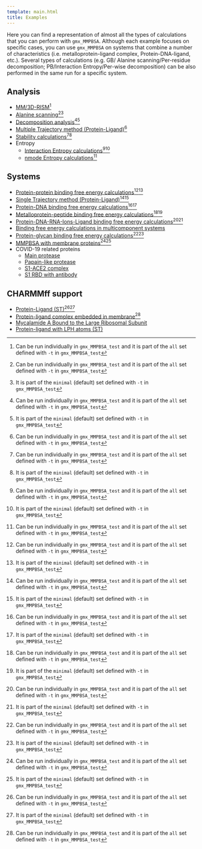 ```yaml
---
template: main.html
title: Examples
---
```




Here you can find a representation of almost all the types of calculations that you can perform with `gmx_MMPBSA`. 
Although each example focuses on specific cases, you can use `gmx_MMPBSA` on systems that combine a number of 
characteristics (i.e. metalloprotein-ligand complex, Protein-DNA-ligand, etc.). Several types of calculations (e.g. GB/
Alanine scanning/Per-residue decomposition; PB/Interaction Entropy/Per-wise decomposition) can be also performed in 
the same run for a specific system.


## Analysis

* [MM/3D-RISM](3D-RISM/README.md)[^1]
* [Alanine scanning](Alanine_scanning/README.md)[^1][^2]
* [Decomposition analysis](Decomposition_analysis/README.md)[^1][^2]
* [Multiple Trajectory method (Protein-Ligand)](Protein_ligand/MT/README.md)[^1]
* [Stability calculations](Stability/README.md)[^1][^2]
* Entropy
    * [Interaction Entropy calculations](Entropy_calculations/Interaction_Entropy/README.md)[^1][^2]
    * [nmode Entropy calculations](Entropy_calculations/nmode/README.md)[^1]

## Systems
* [Protein-protein binding free energy calculations](Protein_protein/README.md)[^1][^2]
* [Single Trajectory method (Protein-Ligand)](Protein_ligand/ST/README.md)[^1][^2]
* [Protein-DNA binding free energy calculations](Protein_DNA/README.md)[^1][^2]
* [Metalloprotein-peptide binding free energy calculations](Metalloprotein_peptide/README.md)[^1][^2]
* [Protein-DNA-RNA-Ions-Ligand binding free energy calculations](Protein_DNA_RNA_Ion_ligand/README.md)[^1][^2]
* [Binding free energy calculations in multicomponent systems](Comp_receptor/README.md)
* [Protein-glycan binding free energy calculations](Protein_glycan/README.md)[^1][^2]
* [MMPBSA with membrane proteins](Protein_membrane/README.md)[^1][^2]
* COVID-19 related proteins
    * [Main protease](COVID-19_related_proteins/Main_protease_7l5d/README.md)
    * [Papain-like protease](COVID-19_related_proteins/Papain-like_protease_7koj/README.md)
    * [S1-ACE2 complex](COVID-19_related_proteins/S1-ACE2_complex_7dmu/README.md)
    * [S1 RBD with antibody](COVID-19_related_proteins/S1_RBD_with_antibody_6zlr/README.md)

## CHARMMff support
* [Protein-Ligand (ST)](Protein_ligand_CHARMMff/README.md)[^1][^2]
* [Protein-ligand complex embedded in membrane](Protein_membrane_CHARMMff/README.md)[^1]
* [Mycalamide A Bound to the Large Ribosomal Subunit](Ribosomal50S_Mycalamide_A/README.md)
* [Protein-ligand with LPH atoms (ST)](Protein_ligand_LPH_atoms_CHARMMff/README.md)



 [^1]: Can be run individually in `gmx_MMPBSA_test` and it is part of the `all` set defined with `-t` in 
 `gmx_MMPBSA_test`
 [^2]: It is part of the `minimal` (default) set defined with `-t` in `gmx_MMPBSA_test`

